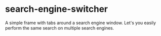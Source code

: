 # search-engine-switcher

A simple frame with tabs around a search engine window. Let's you easily perform the same search on multiple search engines.
